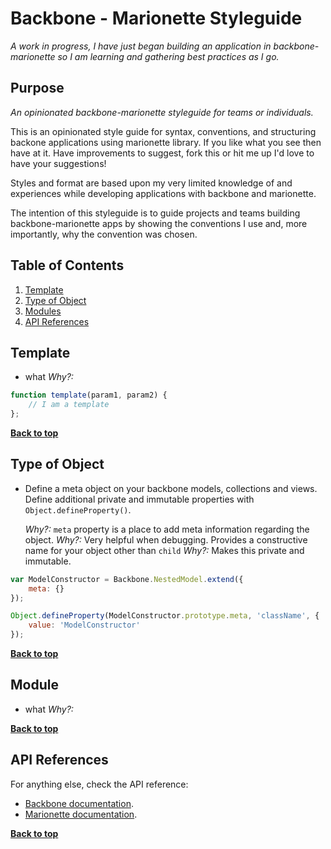 # Backbone - Marionette Styleguide

*A work in progress, I have just began building an application in backbone-marionette so I am learning and gathering best practices as I go.*

## Purpose
*An opinionated backbone-marionette styleguide for teams or individuals.*

This is an opinionated style guide for syntax, conventions, and structuring backone applications using marionette library. 
If you like what you see then have at it. Have improvements to suggest, fork this or hit me up I'd love to have your suggestions!

Styles and format are based upon my very limited knowledge of and experiences while developing applications with backbone and marionette.

The intention of this styleguide is to guide projects and teams building backbone-marionette apps by showing the conventions I use and, more importantly, why the convention was chosen.

## Table of Contents

  1. [Template](#template)
  1. [Type of Object](#type-of-object)
  1. [Modules](#modules)
  1. [API References](#api-references)

## Template

- what
    *Why?:*

```javascript
function template(param1, param2) {
    // I am a template
};
```

**[Back to top](#table-of-contents)**

## Type of Object

- Define a meta object on your backbone models, collections and views. Define additional private and immutable properties with `Object.defineProperty()`.

    *Why?:* `meta` property is a place to add meta information regarding the object.
    *Why?:* Very helpful when debugging. Provides a constructive name for your object other than `child`
    *Why?:* Makes this private and immutable.

```javascript
var ModelConstructor = Backbone.NestedModel.extend({
    meta: {}
});

Object.defineProperty(ModelConstructor.prototype.meta, 'className', {
    value: 'ModelConstructor'
});
```


**[Back to top](#table-of-contents)**

## Module

- what
    *Why?:*

**[Back to top](#table-of-contents)**


## API References

For anything else, check the API reference:

- [Backbone documentation](http://backbonejs.org/).
- [Marionette documentation](http://marionettejs.com/docs/current/).

**[Back to top](#table-of-contents)**






